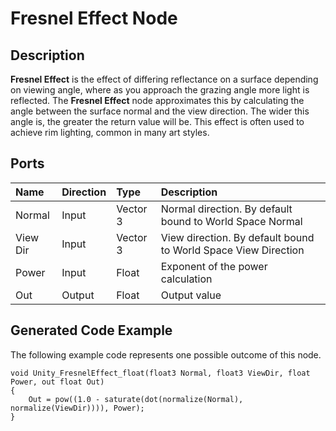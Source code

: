 # Fresnel Effect Node

## Description

**Fresnel Effect** is the effect of differing reflectance on a surface depending on viewing angle, where as you approach the grazing angle more light is reflected. The **Fresnel Effect** node approximates this by calculating the angle between the surface normal and the view direction. The wider this angle is, the greater the return value will be. This effect is often used to achieve rim lighting, common in many art styles.

## Ports

| Name        | Direction           | Type  | Description |
|:------------ |:-------------|:-----|:---|
| Normal      | Input | Vector 3 | Normal direction. By default bound to World Space Normal |
| View Dir      | Input | Vector 3 | View direction. By default bound to World Space View Direction |
| Power      | Input | Float | Exponent of the power calculation |
| Out | Output      |   Float | Output value |

## Generated Code Example

The following example code represents one possible outcome of this node.

```
void Unity_FresnelEffect_float(float3 Normal, float3 ViewDir, float Power, out float Out)
{
    Out = pow((1.0 - saturate(dot(normalize(Normal), normalize(ViewDir)))), Power);
}
```